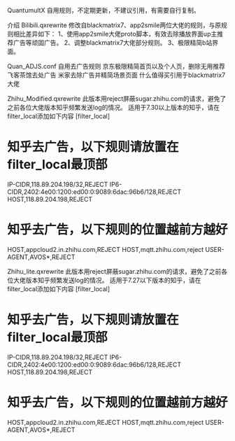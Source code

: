 QuantumultX
自用规则，不定期更新，不建议引用，有需要自行复制。

介绍
Bilibili.qxrewrite
修改自blackmatrix7、app2smile两位大佬的规则，与原规则相比差异如下：
1、使用app2smile大佬proto脚本，有效去除播放界面up主推荐广告等顽固广告。
2、调整blackmatrix7大佬部分规则。
3、极限精简b站界面。

Quan_ADJS.conf
自用去广告规则
京东极限精简首页以及个人页，删除无用推荐
飞客茶馆去处广告
米家去除广告并精简场景页面
什么值得买引用于blackmatrix7大佬

Zhihu_Modified.qxrewrite
此版本用reject屏蔽sugar.zhihu.com的请求，避免了之前各位大佬版本知乎频繁发送log的情况。
适用于7.30以上版本的知乎，请在filter_local添加如下内容
[filter_local]
# 知乎去广告，以下规则请放置在filter_local最顶部
IP-CIDR,118.89.204.198/32,REJECT
IP6-CIDR,2402:4e00:1200:ed00:0:9089:6dac:96b6/128,REJECT
HOST,118.89.204.198,REJECT
# 知乎去广告，以下规则的位置越前方越好
HOST,appcloud2.in.zhihu.com,REJECT
HOST,mqtt.zhihu.com,reject
USER-AGENT,AVOS*,REJECT

Zhihu_lite.qxrewrite
此版本用reject屏蔽sugar.zhihu.com的请求，避免了之前各位大佬版本知乎频繁发送log的情况。
适用于7.27以下版本的知乎，请在filter_local添加如下内容
[filter_local]
# 知乎去广告，以下规则请放置在filter_local最顶部
IP-CIDR,118.89.204.198/32,REJECT
IP6-CIDR,2402:4e00:1200:ed00:0:9089:6dac:96b6/128,REJECT
HOST,118.89.204.198,REJECT
# 知乎去广告，以下规则的位置越前方越好
HOST,appcloud2.in.zhihu.com,REJECT
HOST,mqtt.zhihu.com,reject
USER-AGENT,AVOS*,REJECT
